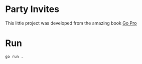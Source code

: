 # Party Invites
This little project was developed from the amazing book [Go Pro](https://www.amazon.com/-/es/gp/product/1484273540/ref=ox_sc_act_title_1?smid=ATVPDKIKX0DER&psc=1)
# Run
```
go run .
```
